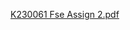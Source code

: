 
[K230061 Fse Assign 2.pdf](https://github.com/user-attachments/files/19697693/K230061.Fse.Assign.2.pdf)

